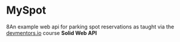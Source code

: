 # MySpot

8An example web api for parking spot reservations as taught via the [devmentors.io](https://devmentors.io) course **Solid Web API**